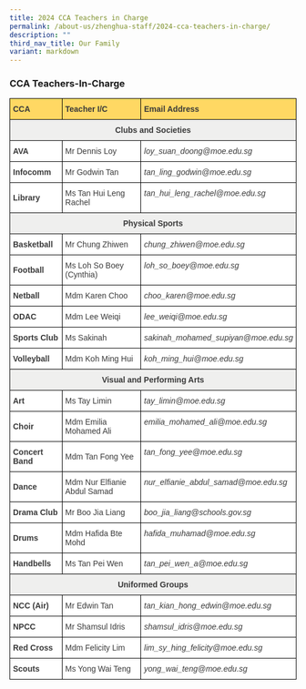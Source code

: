 ```yaml
---
title: 2024 CCA Teachers in Charge
permalink: /about-us/zhenghua-staff/2024-cca-teachers-in-charge/
description: ""
third_nav_title: Our Family
variant: markdown
---
```

### CCA Teachers-In-Charge

<style type="text/css">
.tg  {border-collapse:collapse;border-spacing:0;}
.tg td{border-color:black;border-style:solid;border-width:1px;font-family:Arial, sans-serif;font-size:14px;
  overflow:hidden;padding:10px 5px;word-break:normal;}
.tg th{border-color:black;border-style:solid;border-width:1px;font-family:Arial, sans-serif;font-size:14px;
  font-weight:normal;overflow:hidden;padding:10px 5px;word-break:normal;}
.tg .tg-v0g4{background-color:#FFD863;color:#3A3A3A;font-weight:bold;text-align:left;vertical-align:top}
.tg .tg-5d9j{background-color:#FFF;color:#3A3A3A;font-weight:bold;text-align:left;vertical-align:middle}
.tg .tg-52wp{background-color:#FFF;color:#3A3A3A;font-style:italic;text-align:left;vertical-align:top}
.tg .tg-prnc{background-color:#FFF;color:#3A3A3A;text-align:left;vertical-align:middle}
.tg .tg-64v9{background-color:#EFEFEE;color:#3A3A3A;font-weight:bold;text-align:center;vertical-align:middle}
</style>
<table class="tg">
<thead>
  <tr>
    <th class="tg-v0g4"><span style="font-weight:bold">CCA</span></th>
    <th class="tg-v0g4"><span style="font-weight:bold">Teacher I/C</span></th>
    <th class="tg-v0g4"><span style="font-weight:bold">Email Address</span></th>
  </tr>
</thead>
<tbody>
  <tr>
    <td class="tg-64v9" colspan="3"><span style="font-weight:700">Clubs and Societies</span></td>
  </tr>
  <tr>
    <td class="tg-5d9j"><span style="font-weight:700">AVA</span></td>
    <td class="tg-prnc">Mr Dennis Loy</td>
    <td class="tg-52wp"><span style="font-style:italic">loy_suan_doong@moe.edu.sg</span></td>
  </tr>
  <tr>
    <td class="tg-5d9j"><span style="font-weight:700">Infocomm</span></td>
    <td class="tg-prnc">Mr Godwin Tan</td>
    <td class="tg-52wp"><span style="font-style:italic">tan_ling_godwin@moe.edu.sg</span></td>
  </tr>
  <tr>
    <td class="tg-5d9j"><span style="font-weight:700">Library</span></td>
    <td class="tg-prnc">Ms Tan Hui Leng Rachel</td>
    <td class="tg-52wp"><span style="font-style:italic">tan_hui_leng_rachel@moe.edu.sg</span></td>
  </tr>
  <tr>
    <td class="tg-64v9" colspan="3"><span style="font-weight:700">Physical Sports</span></td>
  </tr>
  <tr>
    <td class="tg-5d9j"><span style="font-weight:700">Basketball</span></td>
    <td class="tg-prnc">Mr Chung Zhiwen</td>
    <td class="tg-52wp"><span style="font-style:italic">chung_zhiwen@moe.edu.sg</span></td>
  </tr>
  <tr>
    <td class="tg-5d9j"><span style="font-weight:700">Football</span></td>
    <td class="tg-prnc">Ms Loh So Boey (Cynthia)</td>
    <td class="tg-52wp"><span style="font-style:italic">loh_so_boey@moe.edu.sg</span></td>
  </tr>
  <tr>
    <td class="tg-5d9j"><span style="font-weight:700">Netball</span></td>
    <td class="tg-prnc">Mdm Karen Choo</td>
    <td class="tg-52wp"><span style="font-style:italic">choo_karen@moe.edu.sg</span></td>
  </tr>
  <tr>
    <td class="tg-5d9j"><span style="font-weight:700">ODAC</span></td>
    <td class="tg-prnc">Mdm Lee Weiqi</td>
    <td class="tg-52wp"><span style="font-style:italic">lee_weiqi@moe.edu.sg</span></td>
  </tr>
  <tr>
    <td class="tg-5d9j"><span style="font-weight:700">Sports Club</span></td>
    <td class="tg-prnc">Ms Sakinah</td>
    <td class="tg-52wp"><span style="font-style:italic">sakinah_mohamed_supiyan@moe.edu.sg</span></td>
  </tr>
  <tr>
    <td class="tg-5d9j"><span style="font-weight:700">Volleyball</span></td>
    <td class="tg-prnc">Mdm Koh Ming Hui</td>
    <td class="tg-52wp"><span style="font-style:italic">koh_ming_hui@moe.edu.sg</span></td>
  </tr>
  <tr>
    <td class="tg-64v9" colspan="3"><span style="font-weight:700">Visual and Performing Arts</span></td>
  </tr>
  <tr>
    <td class="tg-5d9j"><span style="font-weight:700">Art</span></td>
    <td class="tg-prnc">Ms Tay Limin</td>
    <td class="tg-52wp"><span style="font-style:italic">tay_limin@moe.edu.sg</span></td>
  </tr>
  <tr>
    <td class="tg-5d9j"><span style="font-weight:700">Choir</span></td>
    <td class="tg-prnc">Mdm Emilia Mohamed Ali</td>
    <td class="tg-52wp"><span style="font-style:italic">emilia_mohamed_ali@moe.edu.sg</span></td>
  </tr>
  <tr>
    <td class="tg-5d9j"><span style="font-weight:700">Concert Band</span></td>
    <td class="tg-prnc">Mdm Tan Fong Yee</td>
    <td class="tg-52wp"><span style="font-style:italic">tan_fong_yee@moe.edu.sg</span></td>
  </tr>
  <tr>
    <td class="tg-5d9j"><span style="font-weight:700">Dance</span></td>
    <td class="tg-prnc">Mdm Nur Elfianie Abdul Samad</td>
    <td class="tg-52wp"><span style="font-style:italic">nur_elfianie_abdul_samad@moe.edu.sg</span></td>
  </tr>
  <tr>
    <td class="tg-5d9j"><span style="font-weight:700">Drama Club</span></td>
    <td class="tg-prnc">Mr Boo Jia Liang</td>
    <td class="tg-52wp"><span style="font-style:italic">boo_jia_liang@schools.gov.sg</span></td>
  </tr>
  <tr>
    <td class="tg-5d9j"><span style="font-weight:700">Drums</span></td>
    <td class="tg-prnc">Mdm Hafida Bte Mohd</td>
    <td class="tg-52wp"><span style="font-style:italic">hafida_muhamad@moe.edu.sg</span></td>
  </tr>
  <tr>
    <td class="tg-5d9j"><span style="font-weight:700">Handbells</span></td>
    <td class="tg-prnc">Ms Tan Pei Wen</td>
    <td class="tg-52wp"><span style="font-style:italic">tan_pei_wen_a@moe.edu.sg</span></td>
  </tr>
  <tr>
    <td class="tg-64v9" colspan="3"><span style="font-weight:700">Uniformed Groups</span></td>
  </tr>
  <tr>
    <td class="tg-5d9j"><span style="font-weight:700">NCC (Air)</span></td>
    <td class="tg-prnc">Mr Edwin Tan</td>
    <td class="tg-52wp"><span style="font-style:italic">tan_kian_hong_edwin@moe.edu.sg</span></td>
  </tr>
  <tr>
    <td class="tg-5d9j"><span style="font-weight:700">NPCC</span></td>
    <td class="tg-prnc">Mr Shamsul Idris</td>
    <td class="tg-52wp"><span style="font-style:italic">shamsul_idris@moe.edu.sg</span></td>
  </tr>
  <tr>
    <td class="tg-5d9j"><span style="font-weight:700">Red Cross</span></td>
    <td class="tg-prnc">Mdm Felicity Lim</td>
    <td class="tg-52wp"><span style="font-style:italic">lim_sy_hing_felicity@moe.edu.sg</span></td>
  </tr>
  <tr>
    <td class="tg-5d9j"><span style="font-weight:700">Scouts</span></td>
    <td class="tg-prnc">Ms Yong Wai Teng</td>
    <td class="tg-52wp"><span style="font-style:italic">yong_wai_teng@moe.edu.sg</span></td>
  </tr>
</tbody>
</table>